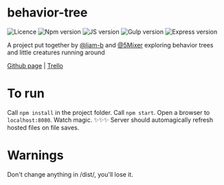 # behavior-tree
![Licence](https://img.shields.io/badge/licence-MIT-blue.svg)
![Npm version](https://img.shields.io/badge/npm-^3.9.5-brightgreen.svg)
![JS version](https://img.shields.io/badge/js-es2015-brightgreen.svg)
![Gulp version](https://img.shields.io/badge/gulp-^3.9.1-green.svg)
![Express version](https://img.shields.io/badge/express-^4.14.0-green.svg)

A project put together by [@liam-b](https://github.com/liam-b) and [@5Mixer](https://github.com/5Mixer) exploring behavior trees and little creatures running around

[Github page](https://liam-b.github.io/behavior-tree/) | [Trello](https://trello.com/b/EAB19j2M/artificial-creature-development)

# To run
Call `npm install` in the project folder. Call `npm start`. Open a browser to `localhost:8080`. Watch magic. ✨✨✨
Server should automagically refresh hosted files on file saves.

# Warnings
Don't change anything in /dist/, you'll lose it.
